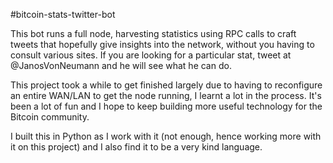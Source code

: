 #bitcoin-stats-twitter-bot

This bot runs a full node, harvesting statistics using RPC calls to craft tweets that hopefully give insights into the network, without you having to consult various sites. If you are looking for a particular stat, tweet at @JanosVonNeumann and he will see what he can do.

This project took a while to get finished largely due to having to reconfigure an entire WAN/LAN to get the node running, I learnt a lot in the process. It's been a lot of fun and I hope to keep building more useful technology for the Bitcoin community.

I built this in Python as I work with it (not enough, hence working more with it on this project) and I also find it to be a very kind language.

